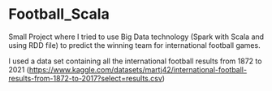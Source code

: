 # Football_Scala
Small Project where I tried to use Big Data technology (Spark with Scala and using RDD file) to predict the winning team for international football games.

I used a data set containing all the international football results from 1872 to 2021 (https://www.kaggle.com/datasets/martj42/international-football-results-from-1872-to-2017?select=results.csv)
